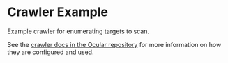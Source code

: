 # Crawler Example

Example crawler for enumerating targets to scan.

See the [crawler docs in the Ocular repository](https://github.com/crashappsec/ocular/blob/HEAD/docs/definitions/CRAWLERS.md) for more information on how they are configured and used.
